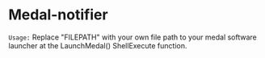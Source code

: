 # Medal-notifier

``Usage:``
Replace "FILEPATH" with your own file path to your medal software launcher at the LaunchMedal() ShellExecute function.
